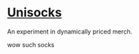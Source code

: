 # [Unisocks](https://unisocks.exchange)

An experiment in dynamically priced merch.

wow such socks
